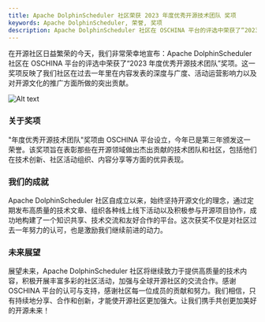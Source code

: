 ```yaml
---
title: Apache DolphinScheduler 社区荣获 2023 年度优秀开源技术团队 奖项
keywords: Apache DolphinScheduler, 荣誉, 奖项
description: Apache DolphinScheduler 社区在 OSCHINA 平台的评选中荣获了“2023 年度优秀开源技术团队”奖项
---
```


在开源社区日益繁荣的今天，我们非常荣幸地宣布：Apache DolphinScheduler 社区在 OSCHINA 平台的评选中荣获了“2023 年度优秀开源技术团队”奖项。这一奖项反映了我们社区在过去一年里在内容发表的深度与广度、活动运营影响力以及对开源文化的推广方面所做的突出贡献。

![Alt text](\img\2023-12-18\1.png)

### 

### 关于奖项

"年度优秀开源技术团队"奖项由 OSCHINA 平台设立，今年已是第三年颁发这一荣誉。该奖项旨在表彰那些在开源领域做出杰出贡献的技术团队和社区，包括他们在技术创新、社区活动组织、内容分享等方面的优异表现。

### 我们的成就

Apache DolphinScheduler 社区自成立以来，始终坚持开源文化的理念，通过定期发布高质量的技术文章、组织各种线上线下活动以及积极参与开源项目协作，成功地构建了一个知识共享、技术交流和友好合作的平台。这次获奖不仅是对社区过去一年努力的认可，也是激励我们继续前进的动力。

### 未来展望

展望未来，Apache DolphinScheduler 社区将继续致力于提供高质量的技术内容，积极开展丰富多彩的社区活动，加强与全球开源社区的交流合作。感谢 OSCHINA 平台的认可与支持，感谢社区每一位成员的贡献和努力。我们相信，只有持续地分享、合作和创新，才能使开源社区更加强大。让我们携手共创更加美好的开源未来！